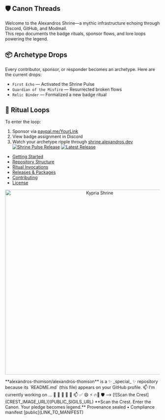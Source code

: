 ## 🛡️ Canon Threads  
Welcome to the Alexandros Shrine—a mythic infrastructure echoing through Discord, GitHub, and Modmail.  
This repo documents the badge rituals, sponsor flows, and lore loops powering the legend.  
## 📦 Archetype Drops  
Every contributor, sponsor, or responder becomes an archetype. Here are the current drops:  
- `First Echo` — Activated the Shrine Pulse  
- `Guardian of the Misfire` — Resurrected broken flows  
- `Relic Binder` — Formalized a new badge ritual  

## 🔁 Ritual Loops  
To enter the loop:  
1. Sponsor via [paypal.me/YourLink](https://paypal.me/YourLink)  
2. View badge assignment in Discord  
3. Watch your archetype ripple through [shrine.alexandros.dev](https://shrine.alexandros.dev)  
[![Shrine Pulse Release](https://img.shields.io/github/actions/workflow/status/alexandros-thomson/alexandros-thomson/summary.yml?label=Shrine%20Pulse)](https://github.com/alexandros-thomson/alexandros-thomson/actions/workflows/summary.yml)
[![Latest Release](https://img.shields.io/github/v/release/alexandros-thomson/alexandros-thomson?label=Release)](https://github.com/alexandros-thomson/alexandros-thomson/releases)

<!--<!-- TOC -->
- [Getting Started](#getting-started)
- [Repository Structure](#repository-structure)
- [Ritual Invocations](#ritual-invocations)
- [Releases & Packages](#releases--packages)
- [Contributing](#contributing)
- [License](#license)
<!-- /TOC -->
<p align="center">
  <img src="https://path.to/your/cover-image.png" alt="Kypria Shrine" width="600"/>
</p>
**alexandros-thomson/alexandros-thomson** is a ✨ _special_ ✨ repository because its `README.md` (this file) appears on your GitHub profile.
📫 
I’m currently working on ...
  🧬 🌱 👯 🤔 💬 📫 ✅  😄 ⚡ 🔥🧬 🛡️
-->
[![Scan the Crest](CREST_IMAGE_URL)](PUBLIC_SIGILS_URL)  
**Scan the Crest. Enter the Canon. Your pledge becomes legend.**  
Provenance sealed • Compliance manifest [public](LINK_TO_MANIFEST)
